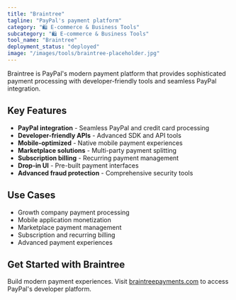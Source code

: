 ```yaml
---
title: "Braintree"
tagline: "PayPal's payment platform"
category: "🛍️ E-commerce & Business Tools"
subcategory: "🛍️ E-commerce & Business Tools"
tool_name: "Braintree"
deployment_status: "deployed"
image: "/images/tools/braintree-placeholder.jpg"
---
```

Braintree is PayPal's modern payment platform that provides sophisticated payment processing with developer-friendly tools and seamless PayPal integration.

## Key Features

- **PayPal integration** - Seamless PayPal and credit card processing
- **Developer-friendly APIs** - Advanced SDK and API tools
- **Mobile-optimized** - Native mobile payment experiences
- **Marketplace solutions** - Multi-party payment splitting
- **Subscription billing** - Recurring payment management
- **Drop-in UI** - Pre-built payment interfaces
- **Advanced fraud protection** - Comprehensive security tools

## Use Cases

- Growth company payment processing
- Mobile application monetization
- Marketplace payment management
- Subscription and recurring billing
- Advanced payment experiences

## Get Started with Braintree

Build modern payment experiences. Visit [braintreepayments.com](https://www.braintreepayments.com) to access PayPal's developer platform.